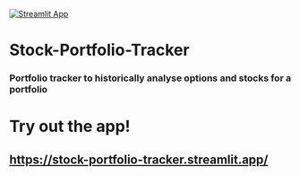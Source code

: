 [![Streamlit App](https://static.streamlit.io/badges/streamlit_badge_black_white.svg)](https://stock-portfolio-tracker.streamlit.app/)

# Stock-Portfolio-Tracker

### Portfolio tracker to historically analyse options and stocks for a portfolio

# Try out the app!

## https://stock-portfolio-tracker.streamlit.app/
